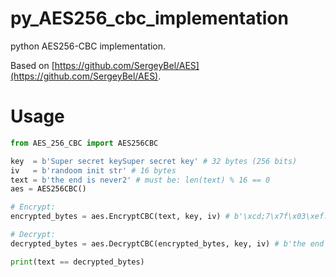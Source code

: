 # py_AES256_cbc_implementation

python AES256-CBC implementation.

Based on [https://github.com/SergeyBel/AES](https://github.com/SergeyBel/AES).

# Usage

``` python
from AES_256_CBC import AES256CBC

key  = b'Super secret keySuper secret key' # 32 bytes (256 bits)
iv   = b'randoom init str' # 16 bytes
text = b'the end is never2' # must be: len(text) % 16 == 0
aes = AES256CBC()

# Encrypt:
encrypted_bytes = aes.EncryptCBC(text, key, iv) # b'\xcd;7\x7f\x03\xef:b\x9f`5\xf59C\xb2\xbb'

# Decrypt:
decrypted_bytes = aes.DecryptCBC(encrypted_bytes, key, iv) # b'the end is never'

print(text == decrypted_bytes)
```
